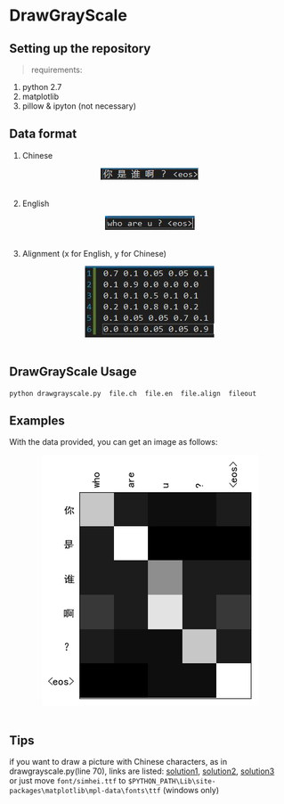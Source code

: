# DrawGrayScale

## Setting up the repository 
>requirements: 
1. python 2.7
2. matplotlib 
3. pillow & ipyton (not necessary)

## Data format

1. Chinese

<div align="center">
    <img alt="Chinese" src="picture/ch.jpg"><br><br>
</div>

2. English 

<div align="center">
    <img alt="English" src="picture/en.jpg"><br><br>
</div>

3. Alignment (x for English, y for Chinese)

<div align="center">
    <img alt="Alignment" src="picture/align.jpg"><br><br>
</div>

## DrawGrayScale Usage 

    python drawgrayscale.py  file.ch  file.en  file.align  fileout 

## Examples 

With the data provided, you can get an image as follows:
<div align="center">
    <img alt="GrayScale" src="picture/grayscale.png"><br><br>
</div>

## Tips

if you want to draw a picture with Chinese characters, as in drawgrayscale.py(line 70),  links are listed:
[solution1](https://segmentfault.com/a/1190000005144275), [solution2](http://www.imekaku.com/2015/12/11/matplotlib-charset/), [solution3](https://www.zhihu.com/question/25404709)<br>
or just move `font/simhei.ttf` to `$PYTHON_PATH\Lib\site-packages\matplotlib\mpl-data\fonts\ttf` (windows only)
